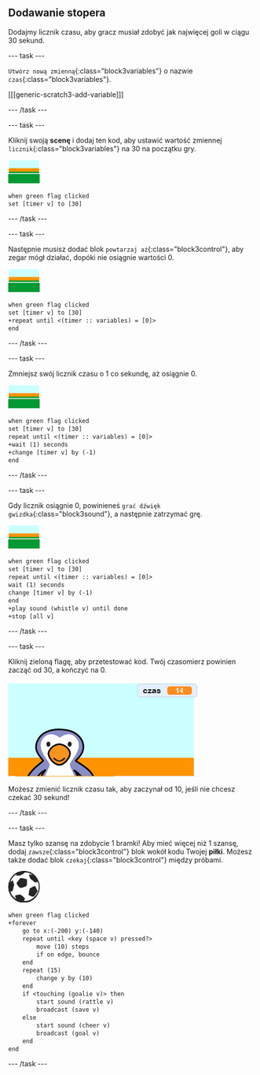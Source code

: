 ## Dodawanie stopera

Dodajmy licznik czasu, aby gracz musiał zdobyć jak najwięcej goli w ciągu 30 sekund.

--- task ---

`Utwórz nową zmienną`{:class="block3variables"} o nazwie `czas`{:class="block3variables"}.

[[[generic-scratch3-add-variable]]]

--- /task ---

--- task ---

Kliknij swoją __scenę__ i dodaj ten kod, aby ustawić wartość zmiennej `licznik`{:class="block3variables"} na 30 na początku gry.

![duszek sceny](images/stage-sprite.png)

```blocks3
when green flag clicked
set [timer v] to [30]
```

--- /task ---

--- task ---

Następnie musisz dodać blok `powtarzaj aż`{:class="block3control"}, aby zegar mógł działać, dopóki nie osiągnie wartości 0.

![duszek sceny](images/stage-sprite.png)

```blocks3
when green flag clicked
set [timer v] to [30]
+repeat until <(timer :: variables) = [0]>
end
```

--- /task ---

--- task ---

Zmniejsz swój licznik czasu o 1 co sekundę, aż osiągnie 0.

![duszek sceny](images/stage-sprite.png)

```blocks3
when green flag clicked
set [timer v] to [30]
repeat until <(timer :: variables) = [0]>
+wait (1) seconds
+change [timer v] by (-1)
end
```

--- /task ---

--- task ---

Gdy licznik osiągnie 0, powinieneś `grać dźwięk gwizdka`{:class="block3sound"}, a następnie zatrzymać grę.

![duszek sceny](images/stage-sprite.png)

```blocks3
when green flag clicked
set [timer v] to [30]
repeat until <(timer :: variables) = [0]>
wait (1) seconds
change [timer v] by (-1)
end
+play sound (whistle v) until done
+stop [all v]
```

--- /task ---

--- task ---

Kliknij zieloną flagę, aby przetestować kod. Twój czasomierz powinien zacząć od 30, a kończyć na 0.

![zrzut ekranu](images/goalie-timer-test.png)

Możesz zmienić licznik czasu tak, aby zaczynał od 10, jeśli nie chcesz czekać 30 sekund!

--- /task ---

--- task ---

Masz tylko szansę na zdobycie 1 bramki! Aby mieć więcej niż 1 szansę, dodaj `zawsze`{:class="block3control"} blok wokół kodu Twojej __piłki__. Możesz także dodać blok `czekaj`{:class="block3control"} między próbami.

![duszek piłki](images/football-sprite.png)

```blocks3
when green flag clicked
+forever
    go to x:(-200) y:(-140)
    repeat until <key (space v) pressed?>
        move (10) steps
        if on edge, bounce
    end
    repeat (15)
        change y by (10)
    end
    if <touching (goalie v)> then
        start sound (rattle v)
        broadcast (save v)
    else
        start sound (cheer v)
        broadcast (goal v)
    end
end
```

--- /task ---

